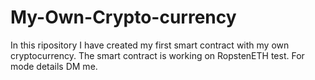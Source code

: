 # My-Own-Crypto-currency
In this ripository I have created my first smart contract with my own cryptocurrency. The smart contract is working on RopstenETH test. For mode details DM me.
